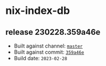 # nix-index-db
## release 230228.359a46e
- Built against channel: [`master`](https://github.com/nixos/nixpkgs/tree/master)
- Built against commit: [`359a46e`](https://github.com/NixOS/nixpkgs/commit/359a46e751124454a1a03ad1cdcb1efef745abd8)
- Build date: `2023-02-28`

